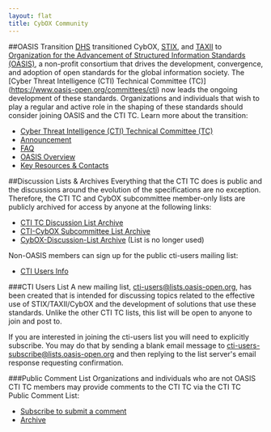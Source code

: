 ```yaml
---
layout: flat
title: CybOX Community
---
```



##OASIS Transition
[DHS](http://www.dhs.gov/office-cybersecurity-and-communications/) transitioned CybOX, [STIX](https://github.com/STIXProject/), and [TAXII](https://github.com/TAXIIProject/) to [Organization for the Advancement of Structured Information Standards (OASIS)](https://www.oasis-open.org/), a non-profit consortium that drives the development, convergence, and adoption of open standards for the global information society. The [Cyber Threat Intelligence (CTI) Technical Committee (TC)] (https://www.oasis-open.org/committees/cti) now leads the ongoing development of these standards. Organizations and individuals that wish to play a regular and active role in the shaping of these standards should consider joining OASIS and the CTI TC. Learn more about the transition:

* [Cyber Threat Intelligence (CTI) Technical Committee (TC)](https://www.oasis-open.org/committees/cti)
* [Announcement](http://stixproject.tumblr.com/post/117006597637/dhs-leads-effort-to-transition-automated)
* [FAQ](https://stixproject.github.io/oasis-faq.pdf)
* [OASIS Overview](https://stixproject.github.io/stix-at-oasis.pdf)
* [Key Resources & Contacts](https://stixproject.github.io/oasis-cti-info.html)

##Discussion Lists & Archives
Everything that the CTI TC does is public and the discussions around the evolution of the specifications are no exception. Therefore, the CTI TC and CybOX subcommittee member-only lists are publicly archived for access by anyone at the following links:

* [CTI TC Discussion List Archive](https://lists.oasis-open.org/archives/cti/)
* [CTI-CybOX Subcommittee List Archive](https://lists.oasis-open.org/archives/cti-cybox/)
* [CybOX-Discussion-List Archive](http://making-security-measurable.1364806.n2.nabble.com/CybOX-Discussion-List-Archive-f7579263.html) (List is no longer used) 

Non-OASIS members can sign up for the public cti-users mailing list:

* [CTI Users Info](https://www.oasis-open.org/committees/tc_home.php?wg_abbrev=cti#feedback)

###CTI Users List
A new mailing list, cti-users@lists.oasis-open.org, has been created that is intended for discussing topics related to the effective use of STIX/TAXII/CybOX and the development of solutions that use these standards.  Unlike the other CTI TC lists, this list will be open to anyone to join and post to.
 
If you are interested in joining the cti-users list you will need to explicitly subscribe.  You may do that by sending a blank email message to [cti-users-subscribe@lists.oasis-open.org](mailto:cti-users-subscribe@lists.oasis-open.org) and then replying to the list server's email response requesting confirmation.

###Public Comment List
Organizations and individuals who are not OASIS CTI TC members may provide comments to the CTI TC via the CTI TC Public Comment List:

* [Subscribe to submit a comment](http://www.oasis-open.org/committees/comments/form.php?wg_abbrev=cti)
* [Archive](https://lists.oasis-open.org/archives/cti-comment/)
